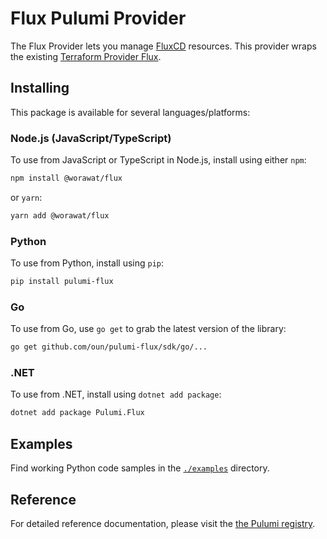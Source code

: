 # Flux Pulumi Provider

The Flux Provider lets you manage [FluxCD](https://fluxcd.io) resources.
This provider wraps the existing [Terraform Provider Flux](https://github.com/fluxcd/terraform-provider-flux).

## Installing

This package is available for several languages/platforms:

### Node.js (JavaScript/TypeScript)

To use from JavaScript or TypeScript in Node.js, install using either `npm`:

```bash
npm install @worawat/flux
```

or `yarn`:

```bash
yarn add @worawat/flux
```

### Python

To use from Python, install using `pip`:

```bash
pip install pulumi-flux
```

### Go

To use from Go, use `go get` to grab the latest version of the library:

```bash
go get github.com/oun/pulumi-flux/sdk/go/...
```

### .NET

To use from .NET, install using `dotnet add package`:

```bash
dotnet add package Pulumi.Flux
```

## Examples

Find working Python code samples in the [`./examples`](https://github.com/oun/pulumi-flux/tree/main/examples) directory.

## Reference

For detailed reference documentation, please visit the [the Pulumi registry](https://www.pulumi.com/registry/packages/flux/api-docs/).

